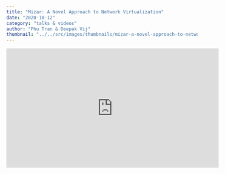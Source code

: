 ```yaml
---
title: "Mizar: A Novel Approach to Network Virtualization"
date: "2020-10-12"
category: "talks & videos"
author: "Phu Tran & Deepak Vij"
thumbnail: "../../src/images/thumbnails/mizar-a-novel-approach-to-network-virtualization.jpg"
---
```


<iframe  width="560" height="315" src="https://www.youtube.com/embed/Sw7v54eOiKc" frameborder="0"></iframe>
